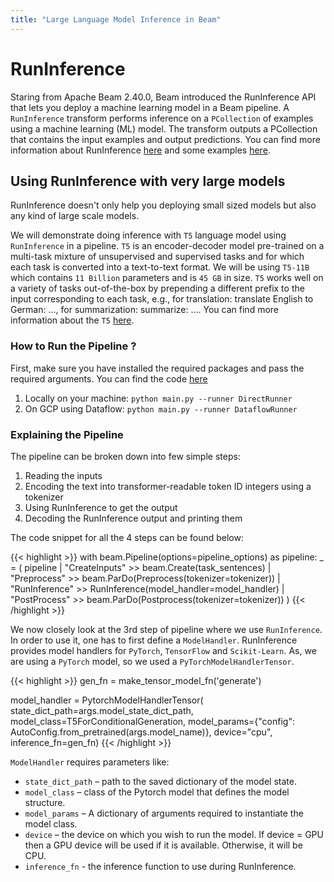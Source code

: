 ```yaml
---
title: "Large Language Model Inference in Beam"
---
```

<!--
Licensed under the Apache License, Version 2.0 (the "License");
you may not use this file except in compliance with the License.
You may obtain a copy of the License at

http://www.apache.org/licenses/LICENSE-2.0

Unless required by applicable law or agreed to in writing, software
distributed under the License is distributed on an "AS IS" BASIS,
WITHOUT WARRANTIES OR CONDITIONS OF ANY KIND, either express or implied.
See the License for the specific language governing permissions and
limitations under the License.
-->

# RunInference
Staring from Apache Beam 2.40.0, Beam introduced the RunInference API that lets you deploy a machine learning model in a Beam pipeline. A `RunInference` transform performs inference on a `PCollection` of examples using a machine learning (ML) model. The transform outputs a PCollection that contains the input examples and output predictions. You can find more information about RunInference [here](https://beam.apache.org/documentation/transforms/python/elementwise/runinference/) and some examples [here](https://github.com/apache/beam/tree/master/sdks/python/apache_beam/examples/inference).


## Using RunInference with very large models
RunInference doesn't only help you deploying small sized models but also any kind of large scale models.

We will demonstrate doing inference with  `T5` language model using `RunInference` in a pipeline. `T5` is an encoder-decoder model pre-trained on a multi-task mixture of unsupervised and supervised tasks and for which each task is converted into a text-to-text format. We will be using `T5-11B` which contains `11 Billion` parameters and is `45 GB` in size. `T5` works well on a variety of tasks out-of-the-box by prepending a different prefix to the input corresponding to each task, e.g., for translation: translate English to German: …, for summarization: summarize: …. You can find more information about the `T5` [here](https://huggingface.co/docs/transformers/model_doc/t5).

### How to Run the Pipeline ?
First, make sure you have installed the required packages and pass the required arguments.
You can find the code [here](https://github.com/apache/beam/tree/master/sdks/python/apache_beam/examples/inference/large_language_modeling/main.py)

1. Locally on your machine: `python main.py --runner DirectRunner`
2. On GCP using Dataflow: `python main.py --runner DataflowRunner`

### Explaining the Pipeline
The pipeline can be broken down into few simple steps:
1. Reading the inputs
2. Encoding the text into transformer-readable token ID integers using a tokenizer
3. Using RunInference to get the output
4. Decoding the RunInference output and printing them

The code snippet for all the 4 steps can be found below:

{{< highlight >}}
    with beam.Pipeline(options=pipeline_options) as pipeline:
        _ = (
            pipeline
            | "CreateInputs" >> beam.Create(task_sentences)
            | "Preprocess" >> beam.ParDo(Preprocess(tokenizer=tokenizer))
            | "RunInference" >> RunInference(model_handler=model_handler)
            | "PostProcess" >> beam.ParDo(Postprocess(tokenizer=tokenizer))
        )
{{< /highlight >}}

We now closely look at the 3rd step of pipeline where we use `RunInference`.
In order to use it, one has to first define a `ModelHandler`. RunInference provides model handlers for `PyTorch`, `TensorFlow` and `Scikit-Learn`. As, we are using a `PyTorch` model, so we used a `PyTorchModelHandlerTensor`.

{{< highlight >}}
  gen_fn = make_tensor_model_fn('generate')

  model_handler = PytorchModelHandlerTensor(
      state_dict_path=args.model_state_dict_path,
      model_class=T5ForConditionalGeneration,
      model_params={"config": AutoConfig.from_pretrained(args.model_name)},
      device="cpu",
      inference_fn=gen_fn)
{{< /highlight >}}

`ModelHandler` requires parameters like:
* `state_dict_path` – path to the saved dictionary of the model state.
* `model_class` – class of the Pytorch model that defines the model structure.
* `model_params` – A dictionary of arguments required to instantiate the model class.
* `device` – the device on which you wish to run the model. If device = GPU then a GPU device will be used if it is available. Otherwise, it will be CPU.
* `inference_fn` -  the inference function to use during RunInference.
